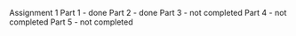Assignment 1
  Part 1 - done
  Part 2 - done
  Part 3 - not completed
  Part 4 - not completed
  Part 5 - not completed
  
